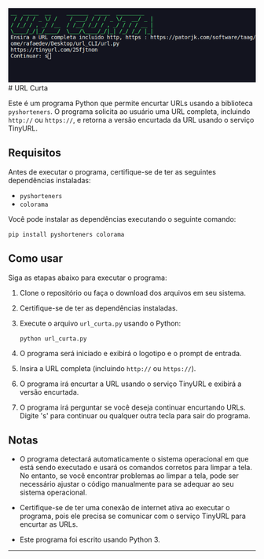 
<body>
    <img src="https://raw.githubusercontent.com/guedes2142/url-curta-CLI/main/Screenshot%20from%202023-06-12%2014-07-00.png" alt="">
</body>
</html>
# URL Curta

Este é um programa Python que permite encurtar URLs usando a biblioteca `pyshorteners`. O programa solicita ao usuário uma URL completa, incluindo `http://` ou `https://`, e retorna a versão encurtada da URL usando o serviço TinyURL.

## Requisitos

Antes de executar o programa, certifique-se de ter as seguintes dependências instaladas:

- `pyshorteners`
- `colorama`

Você pode instalar as dependências executando o seguinte comando:

```
pip install pyshorteners colorama
```

## Como usar

Siga as etapas abaixo para executar o programa:

1. Clone o repositório ou faça o download dos arquivos em seu sistema.
2. Certifique-se de ter as dependências instaladas.
3. Execute o arquivo `url_curta.py` usando o Python:

   ```
   python url_curta.py
   ```

4. O programa será iniciado e exibirá o logotipo e o prompt de entrada.
5. Insira a URL completa (incluindo `http://` ou `https://`).
6. O programa irá encurtar a URL usando o serviço TinyURL e exibirá a versão encurtada.
7. O programa irá perguntar se você deseja continuar encurtando URLs. Digite 's' para continuar ou qualquer outra tecla para sair do programa.

## Notas

- O programa detectará automaticamente o sistema operacional em que está sendo executado e usará os comandos corretos para limpar a tela. No entanto, se você encontrar problemas ao limpar a tela, pode ser necessário ajustar o código manualmente para se adequar ao seu sistema operacional.

- Certifique-se de ter uma conexão de internet ativa ao executar o programa, pois ele precisa se comunicar com o serviço TinyURL para encurtar as URLs.

- Este programa foi escrito usando Python 3.

---
